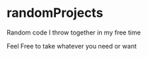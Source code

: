 # randomProjects
Random code I throw together in my free time

Feel Free to take whatever you need or want

